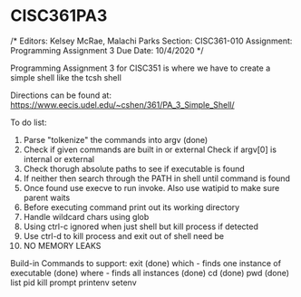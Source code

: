 # CISC361PA3

/*
Editors: Kelsey McRae, Malachi Parks
Section: CISC361-010
Assignment: Programming Assignment 3
Due Date: 10/4/2020
*/

Programming Assignment 3 for CISC351 is where we have to create a simple shell like the tcsh shell

Directions can be found at: https://www.eecis.udel.edu/~cshen/361/PA_3_Simple_Shell/


To do list:
1. Parse "tolkenize" the commands into argv (done)
2. Check if given commands are built in or external
	Check if argv[0] is internal or external
3. Check thorugh absolute paths to see if executable is found
4. If neither then search through the PATH in shell until command is found
5. Once found use execve to run invoke. Also use watipid to make sure parent waits
6. Before executing command print out its working directory
7. Handle wildcard chars using glob
8. Using ctrl-c ignored when just shell but kill process if detected
9. Use ctrl-d to kill process and exit out of shell need be
10. NO MEMORY LEAKS


Build-in Commands to support:
	exit (done)
	which - finds one instance of executable (done)
	where - finds all instances (done)
	cd (done)
	pwd (done)
	list
	pid
	kill
	prompt
	printenv
	setenv
